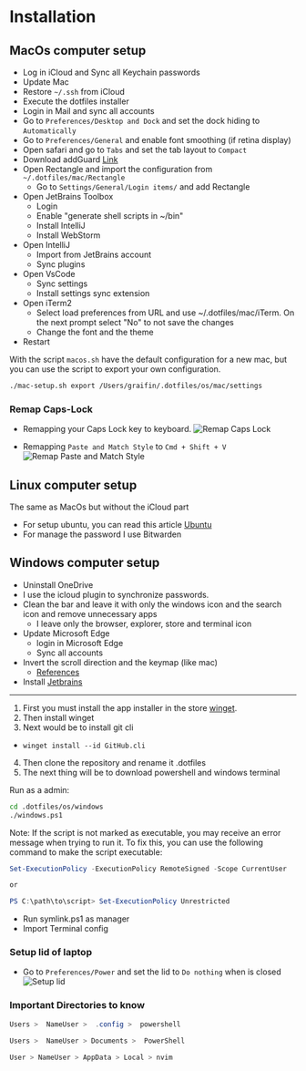 # Installation

## MacOs computer setup

- Log in iCloud and Sync all Keychain passwords
- Update Mac
- Restore `~/.ssh` from iCloud
- Execute the dotfiles installer
- Login in Mail and sync all accounts
- Go to `Preferences/Desktop and Dock` and set the dock hiding to `Automatically`
- Go to `Preferences/General` and enable font smoothing (if retina display)
- Open safari and go to `Tabs` and set the tab layout to `Compact`
- Download addGuard [Link](https://adguard-dns.io/en/public-dns.html)
- Open Rectangle and import the configuration from `~/.dotfiles/mac/Rectangle`
  - Go to `Settings/General/Login items/` and add Rectangle
- Open JetBrains Toolbox
  - Login
  - Enable "generate shell scripts in ~/bin"
  - Install IntelliJ
  - Install WebStorm
- Open IntelliJ
  - Import from JetBrains account
  - Sync plugins
- Open VsCode
  - Sync settings
  - Install settings sync extension
- Open iTerm2
  - Select load preferences from URL and use ~/.dotfiles/mac/iTerm. On the next prompt select "No" to not save the changes
  - Change the font and the theme
- Restart

With the script `macos.sh` have the default configuration for a new mac, but you can use the script to export your own configuration.

```bash
./mac-setup.sh export /Users/graifin/.dotfiles/os/mac/settings
```

### Remap Caps-Lock

- Remapping your Caps Lock key to keyboard.
  ![Remap Caps Lock](https://i.ibb.co/zXf6R65/Screenshot-2024-01-01-at-2-01-45-PM.png)

- Remapping `Paste and Match Style` to `Cmd + Shift + V`
  ![Remap Paste and Match Style](https://i.ibb.co/XbNSHCt/Screenshot-2024-01-06-at-8-53-52-PM.png)

## Linux computer setup

The same as MacOs but without the iCloud part

- For setup ubuntu, you can read this article
  [Ubuntu](https://medium.com/@erickvasm/ubuntu-setup-29323c81a258)
- For manage the password I use Bitwarden

## Windows computer setup

- Uninstall OneDrive
- I use the icloud plugin to synchronize passwords.
- Clean the bar and leave it with only the windows icon and the search icon and remove unnecessary apps
  - I leave only the browser, explorer, store and terminal icon
- Update Microsoft Edge
  - login in Microsoft Edge
  - Sync all accounts
- Invert the scroll direction and the keymap (like mac)
  - [References](https://superuser.com/questions/543971/how-to-change-the-windows-alttab-hotkey-to-something-else/1588228#1588228)
- Install [Jetbrains](https://www.jetbrains.com/toolbox-app/)

---

1. First you must install the app installer in the store [winget](https://apps.microsoft.com/detail/9nblggh4nns1?rtc=1&hl=es-cr&gl=CR).
2. Then install winget
3. Next would be to install git cli

- `winget install --id GitHub.cli`

4. Then clone the repository and rename it .dotfiles
5. The next thing will be to download powershell and windows terminal

Run as a admin:

```bash
cd .dotfiles/os/windows
./windows.ps1
```

Note: If the script is not marked as executable, you may receive an error message when trying to run it. To fix this, you can use the following command to make the script executable:

```powershell
Set-ExecutionPolicy -ExecutionPolicy RemoteSigned -Scope CurrentUser

or

PS C:\path\to\script> Set-ExecutionPolicy Unrestricted
```

- Run symlink.ps1 as manager
- Import Terminal config

### Setup lid of laptop

- Go to `Preferences/Power` and set the lid to `Do nothing` when is closed
  ![Setup lid](https://i.ibb.co/YjnzHvX/Screenshot-2024-01-02-221952.png "Setup")

### Important Directories to know

```powershell
Users >  NameUser >  .config >  powershell

Users >  NameUser > Documents >  PowerShell

User > NameUser > AppData > Local > nvim
```

